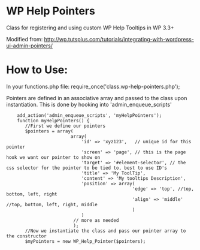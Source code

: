WP Help Pointers
================

Class for registering and using custom WP Help Tooltips in WP 3.3+

Modified from: http://wp.tutsplus.com/tutorials/integrating-with-wordpress-ui-admin-pointers/

How to Use:
===========
  In your functions.php file:
  		require_once('class.wp-help-pointers.php');


  Pointers are defined in an associative array and passed to the class upon instantiation.
  This is done by hooking into 'admin_enqueue_scripts'
 
 		add_action('admin_enqueue_scripts', 'myHelpPointers');
 		function myHelpPointers() {
 		   //First we define our pointers 
 		   $pointers = array(
 		                    array(
 		                        'id' => 'xyz123',   // unique id for this pointer
 		                        'screen' => 'page', // this is the page hook we want our pointer to show on
 		                        'target' => '#element-selector', // the css selector for the pointer to be tied to, best to use ID's
 		                        'title' => 'My ToolTip',
 		                        'content' => 'My tooltips Description',
 		                        'position' => array( 
 		                                           'edge' => 'top', //top, bottom, left, right
 		                                           'align' => 'middle' //top, bottom, left, right, middle
 		                                           )
 		                        )
 		                     // more as needed
 		                     );
 		   //Now we instantiate the class and pass our pointer array to the constructor 
 		   $myPointers = new WP_Help_Pointer($pointers);

